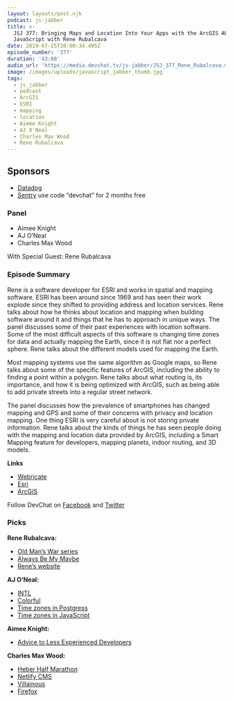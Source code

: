 ```yaml
---
layout: layouts/post.njk
podcast: js-jabber
title: >-
  JSJ 377: Bringing Maps and Location Into Your Apps with the ArcGIS API for
  JavaScript with Rene Rubalcava
date: 2019-07-25T10:00:34.495Z
episode_number: '377'
duration: '43:08'
audio_url: 'https://media.devchat.tv/js-jabber/JSJ_377_Rene_Rubalcava.mp3'
image: /images/uploads/javascript_jabber_thumb.jpg
tags:
  - js_jabber
  - podcast
  - ArcGIS
  - ESRI
  - mapping
  - location
  - Aimee Knight
  - AJ O'Neal
  - Charles Max Wood
  - Rene Rubalcava
---
```

## **Sponsors**

* [Datadog ](https://dtdg.co/javascriptjabber)
* [Sentry](https://sentry.io/) use code “devchat” for 2 months free

### **Panel**

* Aimee Knight
* AJ O’Neal
* Charles Max Wood

With Special Guest: Rene Rubalcava

### **Episode Summary**

Rene is a software developer for ESRI and works in spatial and mapping software. ESRI has been around since 1969 and has seen their work explode since they shifted to providing address and location services. Rene talks about how he thinks about location and mapping when building software around it and things that he has to approach in unique ways. The panel discusses some of their past experiences with location software. Some of the most difficult aspects of this software is changing time zones for data and actually mapping the Earth, since it is not flat nor a perfect sphere. Rene talks about the different models used for mapping the Earth.

Most mapping systems use the same algorithm as Google maps, so Rene talks about some of the specific features of ArcGIS, including the ability to finding a point within a polygon. Rene talks about what routing is, its importance, and how it is being optimized with ArcGIS, such as being able to add private streets into a regular street network.

The panel discusses how the prevalence of smartphones has changed mapping and GPS and some of their concerns with privacy and location mapping. One thing ESRI is very careful about is not storing private information. Rene talks about the kinds of things he has seen people doing with the mapping and location data provided by ArcGIS, including a Smart Mapping feature for developers, mapping planets, indoor routing, and 3D models. 

**Links**

* [Webricate ](http://webricate.com/)
* [Esri](https://www.esri.com/en-us/home)
* [ArcGIS](http://www.arcgis.com/index.html)

Follow DevChat on [Facebook](https://www.facebook.com/DevChattv/?__tn__=%2Cd%2CP-R&eid=ARDBDrBnK71PDmx_8gE_IeIEo5SnM7cyzylVBjAwfaOo1ck_6q3GXuRBfaUQZaWVvFGyEVjrhDwnS_tV) and [Twitter](https://twitter.com/devchattv?lang=en)

### **Picks**

**Rene Rubalcava:**

* [Old Man’s War series](https://www.amazon.com/Old-Mans-War-John-Scalzi/dp/0765348276?ie=UTF8&qid=1548462018&sr=8-1&linkCode=ll1&tag=devchattv-20&linkId=f06bfe7482dca8bb751ed6d7cc86e2ab&language=en_US)
* [Always Be My Maybe](https://www.imdb.com/title/tt7374948/)
* [Rene’s website](https://odoe.net/)

**AJ O’Neal:**

* [INTL](https://developer.mozilla.org/en/docs/Web/JavaScript/Reference/Global_Objects/Intl)
* [Colorful](https://www.amazon.com/Colorful-Blu-ray-Kazato-Tomizawa/dp/B00B6DTF8S/ref=sr_1_1??ie=UTF8&qid=1548462018&sr=8-1&linkCode=ll1&tag=devchattv-20&linkId=f06bfe7482dca8bb751ed6d7cc86e2ab&language=en_US)
* [Time zones in Postgress](https://stackoverflow.com/questions/56640261/how-to-do-row-level-tz-to-utc-conversion-with-postgres/56640262#56640262)
* [Time zones in JavaScript](https://git.rootprojects.org/root/when.js)

**Aimee Knight:**

* [Advice to Less Experienced Developers](https://afreshcup.com/home/2019/06/01/advice-to-less-experienced-developers)

**Charles Max Wood:**

* [Heber Half Marathon](https://heberhalf.com/)
* [Netlify CMS](https://www.netlifycms.org/)
* [Villainous](https://www.amazon.com/Wonder-Forge-Disney-Villainous-Strategy/dp/B07DLGD9K6/ref=sr?ie=UTF8&qid=1548462018&sr=8-1&linkCode=ll1&tag=devchattv-20&linkId=f06bfe7482dca8bb751ed6d7cc86e2ab&language=en_US_1_1)
* [Firefox](https://www.mozilla.org/en-US/firefox/new/)

<!-- Docs to Markdown version 1.0β17 -->
